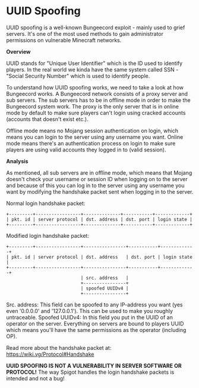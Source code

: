 # UUID Spoofing

UUID spoofing is a well-known Bungeecord exploit - mainly used to grief servers. It's one of the most used methods to gain administrator permissions on vulnerable Minecraft networks.

**Overview**

UUID stands for "Unique User Identifier" which is the ID used to identify players. In the real world we kinda have the same system called SSN - "Social Security Number" which is used to identify people.

To understand how UUID spoofing works, we need to take a look at how Bungeecord works. A Bungeecord network consists of a proxy server and sub servers. The sub servers has to be in offline mode in order to make the Bungeecord system work. The proxy is the only server that is in online mode by default to make sure players can't login using cracked accounts (accounts that doesn't exist etc.).

Offline mode means no Mojang session authentication on login, which means you can login to the server using any username you want.
Online mode means there's an authentication process on login to make sure players are using valid accounts they logged in to (valid session).

**Analysis**

As mentioned, all sub servers are in offline mode, which means that Mojang doesn't check your username or session ID when logging on to the server and because of this you can log in to the server using any username you want by modifying the handshake packet sent when logging in to the server.

Normal login handshake packet:
```
+---------+-----------------+--------------+-----------+-------------+
| pkt. id | server protocol | dst. address | dst. port | login state |
+---------+-----------------+--------------+-----------+-------------+
 ```

Modified login handshake packet:
```
+---------+-----------------+----------------+-----------+-------------+
| pkt. id | server protocol | dst. address   | dst. port | login state |
+---------+-----------------+----------------+-----------+-------------+
                            | src. address   |
                            +----------------+
                            | spoofed UUIDv4 |
                            +----------------+
 ```

Src. address: This field can be spoofed to any IP-address you want (yes even '0.0.0.0' and '127.0.0.1'). This can be used to make you roughly untraceable.
Spoofed UUIDv4: In this field you put in the UUID of an operator on the server. Everything on servers are bound to players UUID which means you'll have the same permissions as the operator (including OP).
 
Read more about the handshake packet at: https://wiki.vg/Protocol#Handshake


**UUID SPOOFING IS NOT A VULNERABILITY IN SERVER SOFTWARE OR PROTOCOL!** The way Spigot handles the login handshake packets is intended and not a bug!